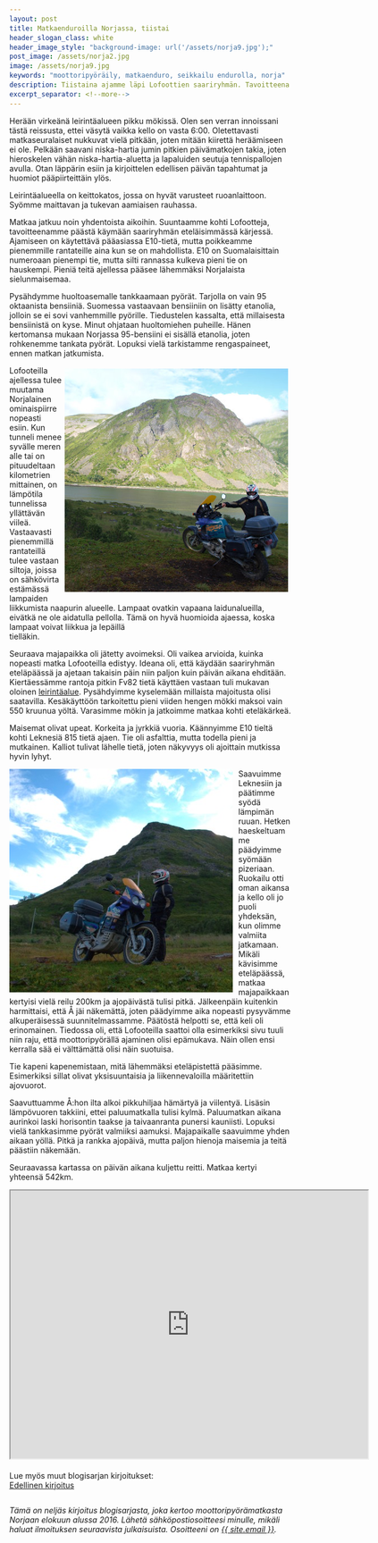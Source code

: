 ```yaml
---
layout: post
title: Matkaenduroilla Norjassa, tiistai
header_slogan_class: white
header_image_style: "background-image: url('/assets/norja9.jpg');"
post_image: /assets/norja2.jpg
image: /assets/norja9.jpg
keywords: "moottoripyöräily, matkaenduro, seikkailu endurolla, norja"
description: Tiistaina ajamme läpi Lofoottien saariryhmän. Tavoitteena on päästä käymään eteläisimmässä Å:n kyllässä asti.
excerpt_separator: <!--more-->
---
```



Herään virkeänä leirintäalueen pikku mökissä. Olen sen verran 
innoissani tästä reissusta, ettei väsytä vaikka kello on vasta 6:00. 
Oletettavasti matkaseuralaiset nukkuvat vielä pitkään, joten mitään 
kiirettä heräämiseen ei ole. Pelkään saavani niska-hartia jumin pitkien 
päivämatkojen takia, joten hieroskelen vähän niska-hartia-aluetta ja 
lapaluiden seutuja tennispallojen avulla. Otan läppärin esiin ja 
kirjoittelen edellisen päivän tapahtumat ja huomiot pääpiirteittäin ylös.

<!--more-->

Leirintäalueella on keittokatos, jossa on hyvät varusteet 
ruoanlaittoon. Syömme maittavan ja tukevan aamiaisen rauhassa.

Matkaa jatkuu noin yhdentoista aikoihin. Suuntaamme kohti Lofootteja, 
tavoitteenamme päästä käymään saariryhmän eteläisimmässä kärjessä. 
Ajamiseen on käytettävä pääasiassa E10-tietä, mutta poikkeamme 
pienemmille rantateille aina kun se on mahdollista. E10 on 
Suomalaisittain numeroaan pienempi tie, mutta silti rannassa kulkeva 
pieni tie on hauskempi. Pieniä teitä ajellessa pääsee lähemmäksi 
Norjalaista sielunmaisemaa.

Pysähdymme huoltoasemalle tankkaamaan pyörät. Tarjolla on vain 95 
oktaanista bensiiniä. Suomessa vastaavaan bensiiniin on lisätty 
etanolia, jolloin se ei sovi vanhemmille pyörille. Tiedustelen 
kassalta, että millaisesta bensiinistä on kyse. Minut ohjataan 
huoltomiehen puheille. Hänen kertomansa mukaan Norjassa 95-bensiini ei 
sisällä etanolia, joten rohkenemme tankata pyörät. Lopuksi vielä 
tarkistamme rengaspaineet, ennen matkan jatkumista.

<img src="/assets/norja10.jpg" style="float: right; padding: 5px;" />

Lofooteilla ajellessa tulee muutama Norjalainen ominaispiirre nopeasti
esiin. Kun tunneli menee syvälle meren alle tai on pituudeltaan 
kilometrien mittainen, on lämpötila tunnelissa yllättävän viileä. 
Vastaavasti pienemmillä rantateillä tulee vastaan siltoja, joissa on 
sähkövirta estämässä lampaiden liikkumista naapurin alueelle. Lampaat 
ovatkin vapaana laidunalueilla, eivätkä ne ole aidatulla pellolla. Tämä 
on hyvä huomioida ajaessa, koska lampaat voivat liikkua ja lepäillä  
tielläkin. 


Seuraava majapaikka oli jätetty avoimeksi. Oli vaikea arvioida, kuinka 
nopeasti matka Lofooteilla edistyy. Ideana oli, että käydään 
saariryhmän eteläpäässä ja ajetaan takaisin päin niin paljon kuin 
päivän aikana ehditään. Kiertäessämme rantoja pitkin Fv82 tietä käyttäen 
vastaan tuli mukavan oloinen 
[leirintäalue](https://goo.gl/maps/eNtL2RqY3Y7Hfxv88). Pysähdyimme 
kyselemään millaista majoitusta olisi saatavilla. Kesäkäyttöön 
tarkoitettu pieni viiden hengen mökki maksoi vain 550 kruunua yöltä. 
Varasimme mökin ja jatkoimme matkaa kohti eteläkärkeä.


Maisemat olivat upeat. Korkeita ja jyrkkiä vuoria. Käännyimme E10 
tieltä kohti Leknesiä 815 tietä ajaen. Tie oli asfalttia, mutta todella 
pieni ja mutkainen. Kalliot tulivat lähelle tietä, joten näkyvyys oli 
ajoittain mutkissa hyvin lyhyt. 

<img src="/assets/norja11.jpg" style="float: left; padding-right: 10px;" />

Saavuimme Leknesiin ja päätimme syödä lämpimän ruuan. Hetken 
haeskeltuamme päädyimme syömään pizeriaan. Ruokailu otti oman aikansa 
ja kello oli jo puoli yhdeksän, kun olimme valmiita jatkamaan. Mikäli 
kävisimme eteläpäässä, matkaa majapaikkaan kertyisi vielä reilu 200km 
ja ajopäivästä tulisi pitkä. Jälkeenpäin kuitenkin harmittaisi, että Å 
jäi näkemättä, joten päädyimme aika nopeasti pysyvämme 
alkuperäisessä suunnitelmassamme. Päätöstä helpotti se, että keli oli 
erinomainen. Tiedossa oli, että Lofooteilla saattoi olla esimerkiksi sivu 
tuuli niin raju, että moottoripyörällä ajaminen olisi epämukava. Näin ollen 
ensi kerralla sää ei välttämättä olisi näin suotuisa.

Tie kapeni kapenemistaan, mitä lähemmäksi eteläpistettä pääsimme. 
Esimerkiksi sillat olivat yksisuuntaisia ja liikennevaloilla 
määritettiin ajovuorot. 

Saavuttuamme Å:hon ilta alkoi pikkuhiljaa hämärtyä ja viilentyä. 
Lisäsin lämpövuoren takkiini, ettei paluumatkalla tulisi kylmä. 
Paluumatkan aikana aurinkoi laski horisontin taakse ja taivaanranta 
punersi kauniisti. Lopuksi vielä tankkasimme pyörät valmiiksi aamuksi. 
Majapaikalle saavuimme yhden aikaan yöllä. Pitkä ja rankka ajopäivä, 
mutta paljon hienoja maisemia ja teitä päästiin näkemään.

Seuraavassa kartassa on päivän aikana kuljettu reitti. Matkaa kertyi
yhteensä 542km.
 
<div class="post-video">
  <iframe 
    src="https://www.google.com/maps/d/embed?mid=1E0dNcc38ALEASm6D9vHv_tFvPwJtFRJN"
    width="640" height="480"></iframe>
</div>

<div>&nbsp;</div>

<div>Lue myös muut blogisarjan kirjoitukset:</div>
<a href="/2017/06/06/matkaenduroilla-norjassa-maanantai" 
style="float: left;">Edellinen kirjoitus</a>
<!--
<a href="" style="float: right;">Seuraava kirjoitus</a>
-->
<p>&nbsp;</p>

<div style="clear:both" />
<i>
Tämä on neljäs kirjoitus blogisarjasta, joka kertoo 
moottoripyörämatkasta Norjaan elokuun alussa 2016. Lähetä sähköpostiosoitteesi minulle, 
mikäli haluat ilmoituksen seuraavista julkaisuista. Osoitteeni on <a 
href="mailto:{{ site.email }}">{{ site.email }}</a>.
</i>
